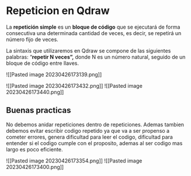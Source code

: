 # Repeticion en Qdraw

La **repetición simple** es un **bloque de código** que se ejecutará de forma consecutiva una determinada cantidad de veces, es decir, se repetirá un número fijo de veces.

La sintaxis que utilizaremos en Qdraw se compone de las siguientes palabras: “**repetir N veces”,** donde N es un número natural, seguido de un bloque de código entre llaves.

![[Pasted image 20230426173139.png]]

![[Pasted image 20230426173432.png]]
![[Pasted image 20230426173440.png]]

## Buenas practicas

No debemos anidar repeticiones dentro de repeticiones. Ademas tambien debemos evitar escribir codigo repetido ya que va a ser propenso a cometer errores, genera dificultad para leer el codigo, dificultad para entender si el codigo cumple con el proposito, ademas al ser codigo mas largo es poco eficiente.

![[Pasted image 20230426173354.png]]
![[Pasted image 20230426173400.png]]


